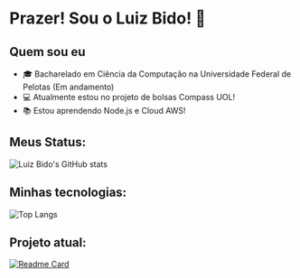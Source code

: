 # Prazer! Sou o Luiz Bido! 👋

## Quem sou eu
- 🎓 Bacharelado em Ciência da Computação na Universidade Federal de Pelotas (Em andamento)
- 💻 Atualmente estou no projeto de bolsas Compass UOL!
- 📚 Estou aprendendo Node.js e Cloud AWS!

## Meus Status:

![Luiz Bido's GitHub stats](https://github-readme-stats.vercel.app/api?username=LuizBidoo&show_icons=true&theme=transparent)

## Minhas tecnologias:

![Top Langs](https://github-readme-stats.vercel.app/api/top-langs/?username=LuizBidoo&layout=compact)

## Projeto atual:

[![Readme Card](https://github-readme-stats.vercel.app/api/pin/?username=LuizBidoo&repo=github-readme-stats)](https://github.com/LuizBidoo/RegisterService)

